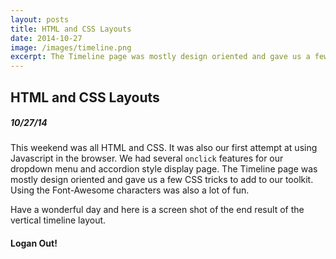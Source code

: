 ```yaml
---
layout: posts
title: HTML and CSS Layouts
date: 2014-10-27
image: /images/timeline.png
excerpt: The Timeline page was mostly design oriented and gave us a few CSS tricks to add to our toolkit. Using the Font-Awesome characters was also a lot of fun.
---
```


## HTML and CSS Layouts

##### 10/27/14

This weekend was all HTML and CSS. It was also our first attempt at using
Javascript in the browser. We had several `onclick` features for our dropdown
menu and accordion style display page. The Timeline page was mostly design
oriented and gave us a few CSS tricks to add to our toolkit. Using the
Font-Awesome characters was also a lot of fun.


Have a wonderful day and here is a screen shot of the end result of the
vertical timeline layout.

#### Logan Out!

